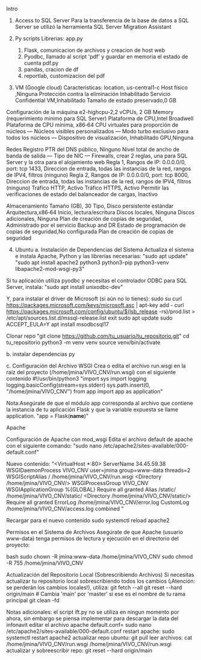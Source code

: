 Intro
1. Access to SQL Server
Para la transferencia de la base de datos a SQL Server se utilizó la herramienta SQL Server Migration Assistant

2. Py scripts
  Librerias:
    app.py
      1. Flask, comunicacion de archivos y creacion de host web
      2. Pyodbc, llamado al script 'pdf' y guardar en memoria el estado de cuenta
    pdf.py
      1.  pandas, cracion de df
      2. reportlab, customizacion del pdf

3. VM (Google cloud)
  Caracteristicas:
  location, us-central1-c
  Host físico ,Ninguna
  Protección contra la eliminación Inhabilitado
  Servicio Confidential VM,Inhabilitado
  Tamaño de estado preservado,0 GB
  
  Configuración de la máquina
  e2-highcpu-2,2 vCPUs, 2 GB Memory (requerimiento minimo para SQL Server)
  Plataforma de CPU,Intel Broadwell
  Plataforma de CPU mínima, x86‑64
  CPU virtuales para proporción de núcleos —
  Núcleos visibles personalizados —
  Modo turbo exclusivo para todos los núcleos —
  Dispositivo de visualización, Inhabilitado
  GPU,Ninguna
  
  Redes
  Registro PTR del DNS público, Ninguno
  Nivel total de ancho de banda de salida —
  Tipo de NIC —
  Firewalls, crear 2 reglas, una para SQL Server y la otra para el alojamiento web
    Regla 1, Rangos de IP: 0.0.0.0/0, port: tcp 1433, Direccion de entrada, todas las instancias de la red, rangos de IPV4, filtros (ninguno)
    Regla 2, Rangos de IP: 0.0.0.0/0, port: tcp 8000, Direccion de entrada, todas las instancias de la red, rangos de IPV4, filtros (ninguno)
  Tráfico HTTP, Activo
  Tráfico HTTPS, Activo
  Permitir las verificaciones de estado del balanceador de cargas, Inactivo
  
  Almacenamiento
  Tamaño (GB), 30
  Tipo, Disco persistente estándar
  Arquitectura,x86‑64
  Inicio, lectura/escritura
  Discos locales, Ninguna
  Discos adicionales, Ninguna
  Plan de creación de copias de seguridad, Administrado por el servicio Backup and DR
  Estado de programación de copias de seguridad,No configurada
  Plan de creación de copias de seguridad


4. Ubuntu
  a. Instalación de Dependencias del Sistema
  Actualiza el sistema e instala Apache, Python y las librerías necesarias:
  "sudo apt update"
  "sudo apt install apache2 python3 python3-pip python3-venv libapache2-mod-wsgi-py3"
  
  Si tu aplicación utiliza pyodbc y necesitas el controlador ODBC para SQL Server, instala:
  "sudo apt install unixodbc-dev"
  
  Y, para instalar el driver de Microsoft (si aún no lo tienes):
  sudo su
  curl https://packages.microsoft.com/keys/microsoft.asc | apt-key add -
  curl https://packages.microsoft.com/config/ubuntu/$(lsb_release -rs)/prod.list > /etc/apt/sources.list.d/mssql-release.list
  exit
  sudo apt update
  sudo ACCEPT_EULA=Y apt install msodbcsql17
  
  Clonar repo
  "git clone https://github.com/tu_usuario/tu_repositorio.git"
  cd tu_repositorio
  python3 -m venv venv
  source venv/bin/activate
  
  b. instalar dependencias py
  
  c. Configuración del Archivo WSGI
  Crea o edita el archivo run.wsgi en la raíz del proyecto (/home/jmina/VIVO_CNV/run.wsgi) con el siguiente contenido
  #!/usr/bin/python3
  "import sys
  import logging
  logging.basicConfig(stream=sys.stderr)
  sys.path.insert(0, "/home/jmina/VIVO_CNV")
  from app import app as application"
  
  Nota:Asegúrate de que el módulo app corresponda al archivo que contiene la instancia de tu aplicación Flask y que la variable expuesta se llame application.
  "app = Flask(__name__)"
  

Apache

Configuración de Apache con mod_wsgi
Edita el archivo default de apache con el siguiente comando:
"sudo nano /etc/apache2/sites-available/000-default.conf"

Nuevo contenido:
"<VirtualHost *:80>
    ServerName 34.45.59.38
    WSGIDaemonProcess VIVO_CNV user=jmina group=www-data threads=2
    WSGIScriptAlias / /home/jmina/VIVO_CNV/run.wsgi
    <Directory /home/jmina/VIVO_CNV/>
        WSGIProcessGroup VIVO_CNV
        WSGIApplicationGroup %{GLOBAL}
        Require all granted
    </Directory>
    Alias /static/ /home/jmina/VIVO_CNV/static/
    <Directory /home/jmina/VIVO_CNV/static/>
        Require all granted
    </Directory>
    ErrorLog /home/jmina/VIVO_CNV/error.log
    CustomLog /home/jmina/VIVO_CNV/access.log combined
</VirtualHost>"

Recargar para el nuevo contenido
sudo systemctl reload apache2

Permisos en el Sistema de Archivos
Asegúrate de que Apache (usuario www-data) tenga permisos de lectura y ejecución en el directorio del proyecto:

bash 
sudo chown -R jmina:www-data /home/jmina/VIVO_CNV
sudo chmod -R 755 /home/jmina/VIVO_CNV


Actualización del Repositorio Local (Sobrescribiendo Archivos)
Si necesitas actualizar tu repositorio local sobrescribiendo todos los cambios (¡Atención: se perderán los cambios locales!), utiliza:
git fetch --all
git reset --hard origin/main  # Cambia 'main' por 'master' si ese es el nombre de tu rama principal
git clean -fd








Notas adicionales: el script ift.py no se utiliza en ningun momento por ahora, sin embargo se piensa implementar para descargar la data del infonavit
editar el archivo apache default.conf= sudo nano /etc/apache2/sites-available/000-default.conf
restart apache: sudo systemctl restart apache2
actualizar repo ubuntu: git pull
leer archivos: cat /home/jmina/VIVO_CNV/run.wsgi   /home/jmina/VIVO_CNV/run.wsgi
actualizar y sobreescribir repo: git reset --hard origin/main
